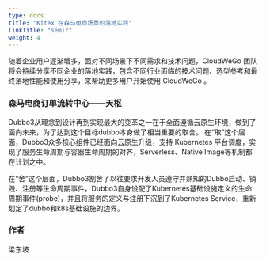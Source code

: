 ```yaml
---
type: docs
title: "Kitex 在森马电商场景的落地实践"
linkTitle: "semir"
weight: 4
---
```


随着企业用户逐渐增多，面对不同场景下不同需求和技术问题，CloudWeGo 团队将会持续分享不同企业的落地实践，包含不同行业面临的技术问题、选型参考和最终落地性能和使用分享，来帮助更多用户开始使用 CloudWeGo 。

### 森马电商订单流转中心——天枢
Dubbo3从理念到设计再到实现最大的变革之一在于全面遵循云原生环境，做到了面向未来，为了达到这个目标dubbo本身做了相当重要的取舍。
在“取”这个层面，Dubbo3众多核心组件已经面向云原生升级，支持 Kubernetes 平台调度，实现了服务生命周期与容器生命周期的对齐，Serverless、Native Image等机制都在计划之中。

在“舍”这个层面，Dubbo3割舍了以往要求开发人员遵守并熟知的Dubbo启动、销毁、注册等生命周期事件，Dubbo3自身设配了Kubernetes基础设施定义的生命周期事件(probe)，并且将服务的定义与注册下沉到了Kubernetes Service，重新划定了dubbo和k8s基础设施的边界。



### 作者
梁东坡
